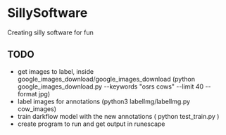 # SillySoftware
Creating silly software for fun

## TODO
- get images to label, inside google_images_download/google_images_download (python google_images_download.py --keywords "osrs cows" --limit 40 --format jpg)
- label images for annotations (python3 labelImg/labelImg.py cow_images)
- train darkflow model with the new annotations ( python test_train.py )
- create program to run and get output in runescape 